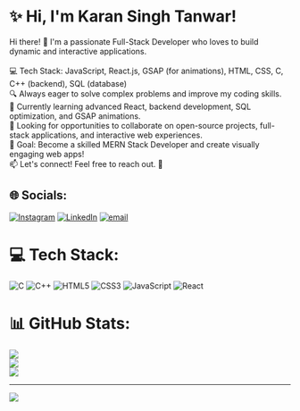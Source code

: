 # ✨ Hi, I'm Karan Singh Tanwar!
Hi there! 👋 I'm a passionate Full-Stack Developer who loves to build dynamic and interactive applications.<br><br>💻 Tech Stack: JavaScript, React.js, GSAP (for animations), HTML, CSS, C, C++ (backend), SQL (database)<br>🔍 Always eager to solve complex problems and improve my coding skills.<br>🌱 Currently learning advanced React, backend development, SQL optimization, and GSAP animations.<br>📌 Looking for opportunities to collaborate on open-source projects, full-stack applications, and interactive web experiences.<br>🎯 Goal: Become a skilled MERN Stack Developer and create visually engaging web apps!<br>📫 Let's connect! Feel free to reach out. 🚀


## 🌐 Socials:
[![Instagram](https://img.shields.io/badge/Instagram-%23E4405F.svg?logo=Instagram&logoColor=white)](https://instagram.com/ktanwar569) [![LinkedIn](https://img.shields.io/badge/LinkedIn-%230077B5.svg?logo=linkedin&logoColor=white)](https://linkedin.com/in/www.linkedin.com/in/karan-singh-tanwar-857621236) [![email](https://img.shields.io/badge/Email-D14836?logo=gmail&logoColor=white)](mailto:tanwarkaran24@gmail.com) 

# 💻 Tech Stack:
![C](https://img.shields.io/badge/c-%2300599C.svg?style=for-the-badge&logo=c&logoColor=white) ![C++](https://img.shields.io/badge/c++-%2300599C.svg?style=for-the-badge&logo=c%2B%2B&logoColor=white) ![HTML5](https://img.shields.io/badge/html5-%23E34F26.svg?style=for-the-badge&logo=html5&logoColor=white) ![CSS3](https://img.shields.io/badge/css3-%231572B6.svg?style=for-the-badge&logo=css3&logoColor=white) ![JavaScript](https://img.shields.io/badge/javascript-%23323330.svg?style=for-the-badge&logo=javascript&logoColor=%23F7DF1E) ![React](https://img.shields.io/badge/react-%2320232a.svg?style=for-the-badge&logo=react&logoColor=%2361DAFB)
# 📊 GitHub Stats:
![](https://github-readme-stats.vercel.app/api?username=Ktanwar569&theme=dark&hide_border=false&include_all_commits=false&count_private=false)<br/>
![](https://github-readme-streak-stats.herokuapp.com/?user=Ktanwar569&theme=dark&hide_border=false)<br/>
![](https://github-readme-stats.vercel.app/api/top-langs/?username=Ktanwar569&theme=dark&hide_border=false&include_all_commits=false&count_private=false&layout=compact)

---
[![](https://visitcount.itsvg.in/api?id=Ktanwar569&icon=0&color=0)](https://visitcount.itsvg.in)

<!-- Proudly created with GPRM ( https://gprm.itsvg.in ) -->
